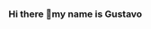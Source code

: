 ### Hi there 👋my name is Gustavo

<!--
**gbiz0/gbiz0** is a ✨ _special_ ✨ repository because its `README.md` (this file) appears on your GitHub profile.

  "Just do it"
  
- 🔭 I’m currently studying at ETEC-138 Profº Armando José Farinazzo 
- 🌱 I’m currently learning Web developer, Software Engineering and Computer Science
- 👯 I am collaborating on a school project, and I am open to any request
- 📫 How to reach me: 
                     *Emails: jardimbgustavo@gmail.com or gustavo.jardim@etec.sp.gov.br
                     *Twiter: https://twitter.com/GustavoBizo
                     *Instagram: https://www.instagram.com/gustavo_bizo/?hl=pt-br

Maybe my repositories will help you 😉

-->
